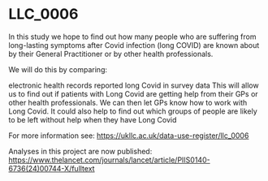 # LLC_0006

In this study we hope to find out how many people who are suffering from long-lasting symptoms after Covid infection (long COVID) are known about by their General Practitioner or by other health professionals.

We will do this by comparing:

electronic health records
reported long Covid in survey data
This will allow us to find out if patients with Long Covid are getting help from their GPs or other health professionals. We can then let GPs know how to work with Long Covid. It could also help to find out which groups of people are likely to be left without help when they have Long Covid

For more information see: https://ukllc.ac.uk/data-use-register/llc_0006

Analyses in this project are now published: https://www.thelancet.com/journals/lancet/article/PIIS0140-6736(24)00744-X/fulltext
